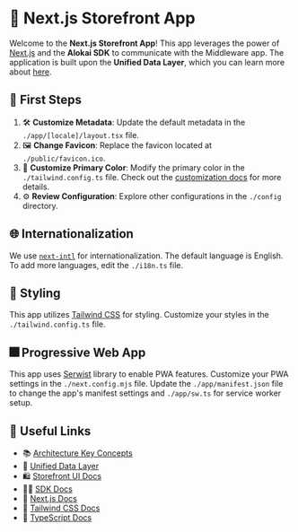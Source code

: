 # 🚀 Next.js Storefront App

Welcome to the **Next.js Storefront App**! This app leverages the power of [Next.js](https://nextjs.org/) and the **Alokai SDK** to communicate with the Middleware app. The application is built upon the **Unified Data Layer**, which you can learn more about [here](https://docs.alokai.com/storefront/unified-data-layer).

## 📝 First Steps

1. 🛠️ **Customize Metadata**: Update the default metadata in the `./app/[locale]/layout.tsx` file.
2. 🖼️ **Change Favicon**: Replace the favicon located at `./public/favicon.ico`.
3. 🎨 **Customize Primary Color**: Modify the primary color in the `./tailwind.config.ts` file. Check out the [customization docs](https://docs.storefrontui.io/v2/customization/theming) for more details.
4. ⚙️ **Review Configuration**: Explore other configurations in the `./config` directory.

## 🌐 Internationalization

We use [`next-intl`](https://next-intl-docs.vercel.app/) for internationalization. The default language is English. To add more languages, edit the `./i18n.ts` file.

## 🎨 Styling

This app utilizes [Tailwind CSS](https://tailwindcss.com/) for styling. Customize your styles in the `./tailwind.config.ts` file.

## 🎆 Progressive Web App

This app uses [Serwist](https://serwist.pages.dev/) library to enable PWA features. Customize your PWA settings in the `./next.config.mjs` file. Update the `./app/manifest.json` file to change the app's manifest settings and `./app/sw.ts` for service worker setup.

## 🔗 Useful Links

- 📚 [Architecture Key Concepts](https://docs.alokai.com/storefront/introduction/key-concepts)
- 🔗 [Unified Data Layer](https://docs.alokai.com/storefront/unified-data-layer)
- 🛍️ [Storefront UI Docs](https://docs.storefrontui.io/v2/)
- 🧑‍💻 [SDK Docs](https://docs.alokai.com/sdk/getting-started/middleware-module)
- 🔧 [Next.js Docs](https://nextjs.org/docs)
- 💅 [Tailwind CSS Docs](https://tailwindcss.com/docs)
- 📝 [TypeScript Docs](https://www.typescriptlang.org/docs/)
